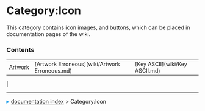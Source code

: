 # Category:Icon
This category contains icon images, and buttons, which can be placed in documentation pages of the wiki.

### Contents

|     |     |     |
| --- | --- | --- |
| [Artwork](wiki/Artwork.md) | [Artwork Erroneous](wiki/Artwork Erroneous.md) | [Key ASCII](wiki/Key ASCII.md) |
|



---
![](images/Right_arrow.png) [documentation index](../README.md) > Category:Icon
